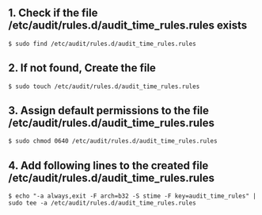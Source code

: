 
## 1. Check if the file /etc/audit/rules.d/audit_time_rules.rules exists
    $ sudo find /etc/audit/rules.d/audit_time_rules.rules
    
## 2. If not found, Create the file
    $ sudo touch /etc/audit/rules.d/audit_time_rules.rules

## 3. Assign default permissions to the file /etc/audit/rules.d/audit_time_rules.rules
    $ sudo chmod 0640 /etc/audit/rules.d/audit_time_rules.rules

## 4. Add following lines to the created file /etc/audit/rules.d/audit_time_rules.rules
    $ echo "-a always,exit -F arch=b32 -S stime -F key=audit_time_rules" | sudo tee -a /etc/audit/rules.d/audit_time_rules.rules

    

